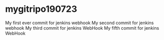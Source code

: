 # mygitripo190723
My first ever commit for jenkins webhook
My second commit for jenkins webhook
My third commit for jenkins WebHook
My fifth commit for jenkins WebHook
